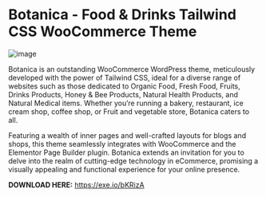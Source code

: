 # Botanica - Food &amp; Drinks Tailwind CSS WooCommerce Theme
![image](https://github.com/devdealshub/Botanica-Food-Drinks-Tailwind-CSS-WooCommerce-Theme/assets/172944039/c8f79883-3208-4429-aadc-d5a7a602b1bc)

Botanica is an outstanding WooCommerce WordPress theme, meticulously developed with the power of Tailwind CSS, ideal for a diverse range of websites such as those dedicated to Organic Food, Fresh Food, Fruits, Drinks Products, Honey & Bee Products, Natural Health Products, and Natural Medical items. Whether you’re running a bakery, restaurant, ice cream shop, coffee shop, or Fruit and vegetable store, Botanica caters to all.

Featuring a wealth of inner pages and well-crafted layouts for blogs and shops, this theme seamlessly integrates with WooCommerce and the Elementor Page Builder plugin. Botanica extends an invitation for you to delve into the realm of cutting-edge technology in eCommerce, promising a visually appealing and functional experience for your online presence.

**DOWNLOAD HERE:** https://exe.io/bKRizA

